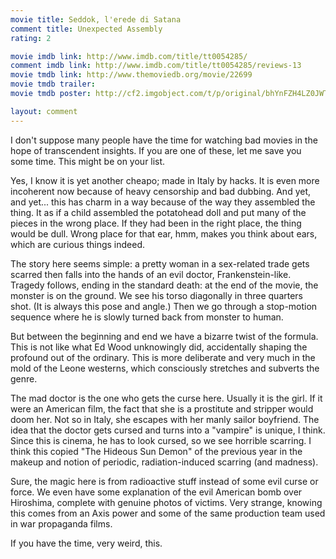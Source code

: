 ```yaml
---
movie title: Seddok, l'erede di Satana
comment title: Unexpected Assembly
rating: 2

movie imdb link: http://www.imdb.com/title/tt0054285/
comment imdb link: http://www.imdb.com/title/tt0054285/reviews-13
movie tmdb link: http://www.themoviedb.org/movie/22699
movie tmdb trailer: 
movie tmdb poster: http://cf2.imgobject.com/t/p/original/bhYnFZH4LZ0JWTNpYmnXLSuGPWC.jpg

layout: comment
---
```


I don't suppose many people have the time for watching bad movies in the hope of transcendent insights. If you are one of these, let me save you some time. This might be on your list.

Yes, I know it is yet another cheapo; made in Italy by hacks. It is even more incoherent now because of heavy censorship and bad dubbing. And yet, and yet... this has charm in a way because of the way they assembled the thing. It as if a child assembled the potatohead doll and put many of the pieces in the wrong place. If they had been in the right place, the thing would be dull. Wrong place for that ear, hmm, makes you think about ears, which are curious things indeed.

The story here seems simple: a pretty woman in a sex-related trade gets scarred then falls into the hands of an evil doctor, Frankenstein-like. Tragedy follows, ending in the standard death: at the end of the movie, the monster is on the ground. We see his torso diagonally in three quarters shot. (It is always this pose and angle.) Then we go through a stop-motion sequence where he is slowly turned back from monster to human.

But between the beginning and end we have a bizarre twist of the formula. This is not like what Ed Wood unknowingly did, accidentally shaping the profound out of the ordinary. This is more deliberate and very much in the mold of the Leone westerns, which consciously stretches and subverts the genre.

The mad doctor is the one who gets the curse here. Usually it is the girl. If it were an American film, the fact that she is a prostitute and stripper would doom her. Not so in Italy, she escapes with her manly sailor boyfriend. The idea that the doctor gets cursed and turns into a "vampire" is unique, I think. Since this is cinema, he has to look cursed, so we see horrible scarring. I think this copied "The Hideous Sun Demon" of the previous year in the makeup and notion of periodic, radiation-induced scarring (and madness).

Sure, the magic here is from radioactive stuff instead of some evil curse or force. We even have some explanation of the evil American bomb over Hiroshima, complete with genuine photos of victims. Very strange, knowing this comes from an Axis power and some of the same production team used in war propaganda films.

If you have the time, very weird, this.